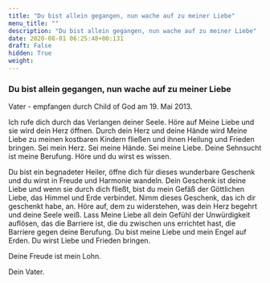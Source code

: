 ```yaml
---
title: "Du bist allein gegangen, nun wache auf zu meiner Liebe"
menu_title: ""
description: "Du bist allein gegangen, nun wache auf zu meiner Liebe"
date: 2020-08-01 06:25:48+00:131
draft: False
hidden: True
weight:
---
```

### Du bist allein gegangen, nun wache auf zu meiner Liebe

Vater - empfangen durch Child of God am 19. Mai 2013.

Ich rufe dich durch das Verlangen deiner Seele. Höre auf Meine Liebe und sie wird dein Herz öffnen. Durch dein Herz und deine Hände wird Meine Liebe zu meinen kostbaren Kindern fließen und ihnen Heilung und Frieden bringen. Sei mein Herz. Sei meine Hände. Sei meine Liebe. Deine Sehnsucht ist meine Berufung. Höre und du wirst es wissen.

Du bist ein begnadeter Heiler, öffne dich für dieses wunderbare Geschenk und du wirst in Freude und Harmonie wandeln. Dein Geschenk ist deine Liebe und wenn sie durch dich fließt, bist du mein Gefäß der Göttlichen Liebe, das Himmel und Erde verbindet. Nimm dieses Geschenk, das ich dir geschenkt habe, an. Höre auf, dem zu widerstehen, was dein Herz begehrt und deine Seele weiß. Lass Meine Liebe all dein Gefühl der Unwürdigkeit auflösen, das die Barriere ist, die du zwischen uns errichtet hast, die Barriere gegen deine Berufung. Du bist meine Liebe und mein Engel auf Erden. Du wirst Liebe und Frieden bringen.

Deine Freude ist mein Lohn.

Dein Vater.
